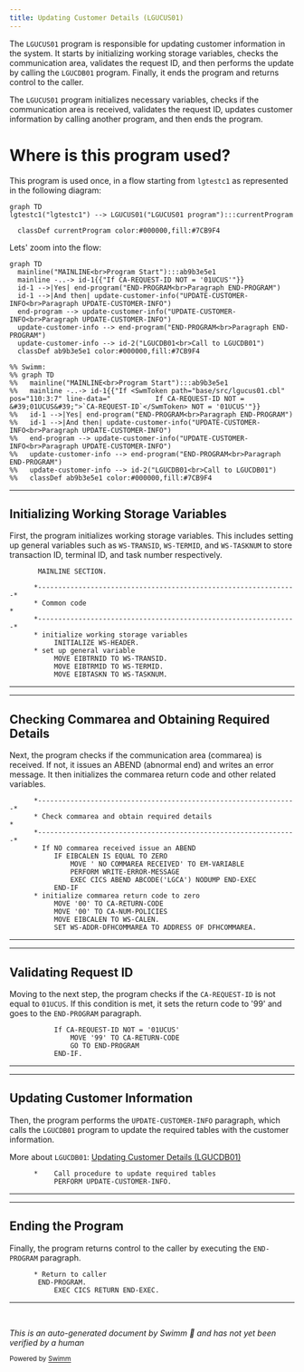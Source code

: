 ```yaml
---
title: Updating Customer Details (LGUCUS01)
---
```

The <SwmToken path="base/src/lgucus01.cbl" pos="11:6:6" line-data="       PROGRAM-ID. LGUCUS01.">`LGUCUS01`</SwmToken> program is responsible for updating customer information in the system. It starts by initializing working storage variables, checks the communication area, validates the request ID, and then performs the update by calling the <SwmToken path="base/src/lgucus01.cbl" pos="66:3:3" line-data="       01 LGUCDB01                     PIC X(8) VALUE &#39;LGUCDB01&#39;.">`LGUCDB01`</SwmToken> program. Finally, it ends the program and returns control to the caller.

The <SwmToken path="base/src/lgucus01.cbl" pos="11:6:6" line-data="       PROGRAM-ID. LGUCUS01.">`LGUCUS01`</SwmToken> program initializes necessary variables, checks if the communication area is received, validates the request ID, updates customer information by calling another program, and then ends the program.

# Where is this program used?

This program is used once, in a flow starting from `lgtestc1` as represented in the following diagram:

```mermaid
graph TD
lgtestc1("lgtestc1") --> LGUCUS01("LGUCUS01 program"):::currentProgram

  classDef currentProgram color:#000000,fill:#7CB9F4
```

Lets' zoom into the flow:

```mermaid
graph TD
  mainline("MAINLINE<br>Program Start"):::ab9b3e5e1
  mainline -..-> id-1{{"If CA-REQUEST-ID NOT = '01UCUS'"}}
  id-1 -->|Yes| end-program("END-PROGRAM<br>Paragraph END-PROGRAM")
  id-1 -->|And then| update-customer-info("UPDATE-CUSTOMER-INFO<br>Paragraph UPDATE-CUSTOMER-INFO")
  end-program --> update-customer-info("UPDATE-CUSTOMER-INFO<br>Paragraph UPDATE-CUSTOMER-INFO")
  update-customer-info --> end-program("END-PROGRAM<br>Paragraph END-PROGRAM")
  update-customer-info --> id-2("LGUCDB01<br>Call to LGUCDB01")
  classDef ab9b3e5e1 color:#000000,fill:#7CB9F4

%% Swimm:
%% graph TD
%%   mainline("MAINLINE<br>Program Start"):::ab9b3e5e1
%%   mainline -..-> id-1{{"If <SwmToken path="base/src/lgucus01.cbl" pos="110:3:7" line-data="           If CA-REQUEST-ID NOT = &#39;01UCUS&#39;">`CA-REQUEST-ID`</SwmToken> NOT = '01UCUS'"}}
%%   id-1 -->|Yes| end-program("END-PROGRAM<br>Paragraph END-PROGRAM")
%%   id-1 -->|And then| update-customer-info("UPDATE-CUSTOMER-INFO<br>Paragraph UPDATE-CUSTOMER-INFO")
%%   end-program --> update-customer-info("UPDATE-CUSTOMER-INFO<br>Paragraph UPDATE-CUSTOMER-INFO")
%%   update-customer-info --> end-program("END-PROGRAM<br>Paragraph END-PROGRAM")
%%   update-customer-info --> id-2("LGUCDB01<br>Call to LGUCDB01")
%%   classDef ab9b3e5e1 color:#000000,fill:#7CB9F4
```

<SwmSnippet path="/base/src/lgucus01.cbl" line="83">

---

## Initializing Working Storage Variables

First, the program initializes working storage variables. This includes setting up general variables such as <SwmToken path="base/src/lgucus01.cbl" pos="91:7:9" line-data="           MOVE EIBTRNID TO WS-TRANSID.">`WS-TRANSID`</SwmToken>, <SwmToken path="base/src/lgucus01.cbl" pos="92:7:9" line-data="           MOVE EIBTRMID TO WS-TERMID.">`WS-TERMID`</SwmToken>, and <SwmToken path="base/src/lgucus01.cbl" pos="93:7:9" line-data="           MOVE EIBTASKN TO WS-TASKNUM.">`WS-TASKNUM`</SwmToken> to store transaction ID, terminal ID, and task number respectively.

```cobol
       MAINLINE SECTION.

      *----------------------------------------------------------------*
      * Common code                                                    *
      *----------------------------------------------------------------*
      * initialize working storage variables
           INITIALIZE WS-HEADER.
      * set up general variable
           MOVE EIBTRNID TO WS-TRANSID.
           MOVE EIBTRMID TO WS-TERMID.
           MOVE EIBTASKN TO WS-TASKNUM.

```

---

</SwmSnippet>

<SwmSnippet path="/base/src/lgucus01.cbl" line="95">

---

## Checking Commarea and Obtaining Required Details

Next, the program checks if the communication area (commarea) is received. If not, it issues an ABEND (abnormal end) and writes an error message. It then initializes the commarea return code and other related variables.

```cobol
      *----------------------------------------------------------------*
      * Check commarea and obtain required details                     *
      *----------------------------------------------------------------*
      * If NO commarea received issue an ABEND
           IF EIBCALEN IS EQUAL TO ZERO
               MOVE ' NO COMMAREA RECEIVED' TO EM-VARIABLE
               PERFORM WRITE-ERROR-MESSAGE
               EXEC CICS ABEND ABCODE('LGCA') NODUMP END-EXEC
           END-IF
      * initialize commarea return code to zero
           MOVE '00' TO CA-RETURN-CODE
           MOVE '00' TO CA-NUM-POLICIES
           MOVE EIBCALEN TO WS-CALEN.
           SET WS-ADDR-DFHCOMMAREA TO ADDRESS OF DFHCOMMAREA.

```

---

</SwmSnippet>

<SwmSnippet path="/base/src/lgucus01.cbl" line="110">

---

## Validating Request ID

Moving to the next step, the program checks if the <SwmToken path="base/src/lgucus01.cbl" pos="110:3:7" line-data="           If CA-REQUEST-ID NOT = &#39;01UCUS&#39;">`CA-REQUEST-ID`</SwmToken> is not equal to <SwmToken path="base/src/lgucus01.cbl" pos="110:14:14" line-data="           If CA-REQUEST-ID NOT = &#39;01UCUS&#39;">`01UCUS`</SwmToken>. If this condition is met, it sets the return code to '99' and goes to the <SwmToken path="base/src/lgucus01.cbl" pos="112:5:7" line-data="               GO TO END-PROGRAM">`END-PROGRAM`</SwmToken> paragraph.

```cobol
           If CA-REQUEST-ID NOT = '01UCUS'
               MOVE '99' TO CA-RETURN-CODE
               GO TO END-PROGRAM
           END-IF.
```

---

</SwmSnippet>

<SwmSnippet path="/base/src/lgucus01.cbl" line="115">

---

## Updating Customer Information

Then, the program performs the <SwmToken path="base/src/lgucus01.cbl" pos="116:3:7" line-data="           PERFORM UPDATE-CUSTOMER-INFO.">`UPDATE-CUSTOMER-INFO`</SwmToken> paragraph, which calls the <SwmToken path="base/src/lgucus01.cbl" pos="66:3:3" line-data="       01 LGUCDB01                     PIC X(8) VALUE &#39;LGUCDB01&#39;.">`LGUCDB01`</SwmToken> program to update the required tables with the customer information.

More about <SwmToken path="base/src/lgucus01.cbl" pos="66:3:3" line-data="       01 LGUCDB01                     PIC X(8) VALUE &#39;LGUCDB01&#39;.">`LGUCDB01`</SwmToken>: <SwmLink doc-title="Updating Customer Details (LGUCDB01)">[Updating Customer Details (LGUCDB01)](/.swm/updating-customer-details-lgucdb01.iigxw6ku.sw.md)</SwmLink>

```cobol
      *    Call procedure to update required tables
           PERFORM UPDATE-CUSTOMER-INFO.

```

---

</SwmSnippet>

<SwmSnippet path="/base/src/lgucus01.cbl" line="118">

---

## Ending the Program

Finally, the program returns control to the caller by executing the <SwmToken path="base/src/lgucus01.cbl" pos="119:1:3" line-data="       END-PROGRAM.">`END-PROGRAM`</SwmToken> paragraph.

```cobol
      * Return to caller
       END-PROGRAM.
           EXEC CICS RETURN END-EXEC.
```

---

</SwmSnippet>

&nbsp;

*This is an auto-generated document by Swimm 🌊 and has not yet been verified by a human*

<SwmMeta version="3.0.0" repo-id="Z2l0aHViJTNBJTNBa3luZHJ5bC1jaWNzLWdlbmFwcCUzQSUzQVN3aW1tLURlbW8=" repo-name="kyndryl-cics-genapp"><sup>Powered by [Swimm](/)</sup></SwmMeta>
